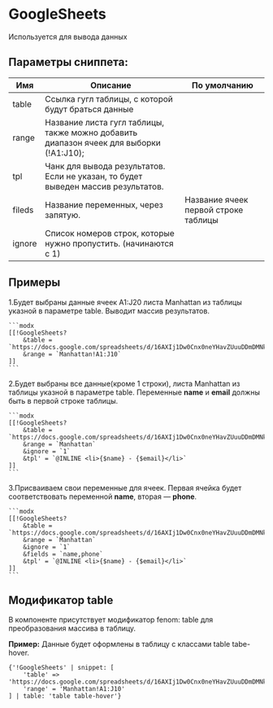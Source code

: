 # GoogleSheets

Используется для вывода данных

## Параметры сниппета:

| Имя    | Описание                                                                                | По умолчанию                         |
|--------|-----------------------------------------------------------------------------------------|--------------------------------------|
| table  | Ссылка гугл таблицы, с которой будут браться данные                                     |                                      |
| range  | Название листа гугл таблицы, также можно добавить диапазон ячеек для выборки (!A1:J10); |                                      |
| tpl    | Чанк для вывода результатов. Если не указан, то будет выведен массив результатов.       |                                      |
| fileds | Название переменных, через запятую.                                                     | Название ячеек первой строке таблицы |
| ignore | Cписок номеров строк, которые нужно пропустить. (начинаются с 1)                        |                                      |

## Примеры

1.Будет выбраны данные ячеек A1:J20 листа Manhattan из таблицы указной в параметре table. Выводит массив результатов.

    ```modx
    [[!GoogleSheets?
        &table = `https://docs.google.com/spreadsheets/d/16AXIj1Dw0Cnx0neYHavZUuuDDmDMNkp8/edit#gid=0`
        &range = `Manhattan!A1:J10`
    ]]
    ```

2.Будет выбраны все данные(кроме 1 строки), листа Manhattan из таблицы указной в параметре table. Переменные **name** и **email** должны быть в первой строке таблицы.

    ```modx
    [[!GoogleSheets?
        &table = `https://docs.google.com/spreadsheets/d/16AXIj1Dw0Cnx0neYHavZUuuDDmDMNkp8/edit#gid=0`
        &range = `Manhattan`
        &ignore = `1`
        &tpl' = `@INLINE <li>{$name} - {$email}</li>`
    ]]
    ```

3.Присваиваем свои переменные для ячеек. Первая ячейка будет соответствовать переменной **name**, вторая — **phone**.

    ```modx
    [[!GoogleSheets?
        &table = `https://docs.google.com/spreadsheets/d/16AXIj1Dw0Cnx0neYHavZUuuDDmDMNkp8/edit#gid=0`
        &range = `Manhattan`
        &ignore = `1`
        &fields = `name,phone`
        &tpl' = `@INLINE <li>{$name} - {$email}</li>`
    ]]
    ```

## Модификатор table

В компоненте присутствует модификатор fenom: table для преобразования массива в таблицу.

**Пример:** Данные будет оформлены в таблицу с классами table tabe-hover.

```fenom
{'!GoogleSheets' | snippet: [
    'table' => 'https://docs.google.com/spreadsheets/d/16AXIj1Dw0Cnx0neYHavZUuuDDmDMNkp8/edit#gid=0',
    'range' = 'Manhattan!A1:J10'
] | table: 'table table-hover'}
```
